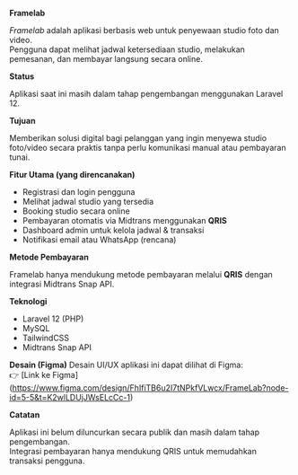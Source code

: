 **Framelab**

*Framelab* adalah aplikasi berbasis web untuk penyewaan studio foto dan video.  
Pengguna dapat melihat jadwal ketersediaan studio, melakukan pemesanan, dan membayar langsung secara online.

**Status**

Aplikasi saat ini masih dalam tahap pengembangan menggunakan Laravel 12.

**Tujuan**

Memberikan solusi digital bagi pelanggan yang ingin menyewa studio foto/video secara praktis tanpa perlu komunikasi manual atau pembayaran tunai.

**Fitur Utama (yang direncanakan)**
- Registrasi dan login pengguna
- Melihat jadwal studio yang tersedia
- Booking studio secara online
- Pembayaran otomatis via Midtrans menggunakan **QRIS**
- Dashboard admin untuk kelola jadwal & transaksi
- Notifikasi email atau WhatsApp (rencana)

**Metode Pembayaran**

Framelab hanya mendukung metode pembayaran melalui **QRIS** dengan integrasi Midtrans Snap API.

**Teknologi**
- Laravel 12 (PHP)
- MySQL
- TailwindCSS
- Midtrans Snap API

**Desain (Figma)**
Desain UI/UX aplikasi ini dapat dilihat di Figma:  
👉 [Link ke Figma] (https://www.figma.com/design/FhIfiTB6u2I7tNPkfVLwcx/FrameLab?node-id=5-5&t=K2wlLDUjJWsELcCc-1)

**Catatan**

Aplikasi ini belum diluncurkan secara publik dan masih dalam tahap pengembangan.  
Integrasi pembayaran hanya mendukung QRIS untuk memudahkan transaksi pengguna.
